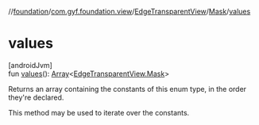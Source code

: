 //[foundation](../../../../index.md)/[com.gyf.foundation.view](../../index.md)/[EdgeTransparentView](../index.md)/[Mask](index.md)/[values](values.md)

# values

[androidJvm]\
fun [values](values.md)(): [Array](https://kotlinlang.org/api/core/kotlin-stdlib/kotlin/-array/index.html)&lt;[EdgeTransparentView.Mask](index.md)&gt;

Returns an array containing the constants of this enum type, in the order they're declared.

This method may be used to iterate over the constants.